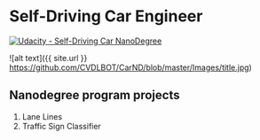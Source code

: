 # Self-Driving Car Engineer
[![Udacity - Self-Driving Car NanoDegree](https://s3.amazonaws.com/udacity-sdc/github/shield-carnd.svg)](http://www.udacity.com/drive)

![alt text]({{ site.url }} https://github.com/CVDLBOT/CarND/blob/master/Images/title.jpg)

## Nanodegree program projects

1. Lane Lines
2. Traffic Sign Classifier
